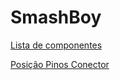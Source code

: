 # SmashBoy

[Lista de componentes](https://docs.google.com/spreadsheets/d/1D1GIcy4P2cfkP9AKwlNsk9UkS25Sl03CtQvyfefxdTE/edit#gid=0)

[Posição Pinos Conector](https://docs.google.com/spreadsheets/d/1PznWzXu9q9Dlj_FaWwlBaMU61vmlcZUDXJRLBAa3UJ4/edit#gid=0)
